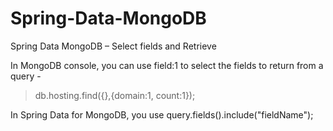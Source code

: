 # Spring-Data-MongoDB
Spring Data MongoDB – Select fields and Retrieve

In MongoDB console, you can use field:1 to select the fields to return from a query -
> db.hosting.find({},{domain:1, count:1});

In Spring Data for MongoDB, you use
query.fields().include("fieldName");

